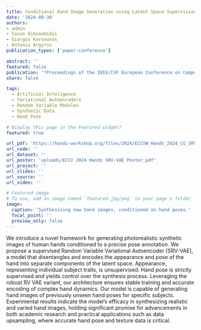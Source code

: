 ```yaml
---
title: Conditional Hand Image Generation using Latent Space Supervision in Random Variable Variational Autoencoders
date: '2024-09-30'
authors:
- admin
- Iason Oikonomidis
- Giorgos Karvounas
- Antonis Argyros
publication_types: ['paper-conference']

abstract: ''
featured: false
publication: '*Proceedings of the IEEE/CVF European Conference on Computer Vision (ECCV) Workshops*'
share: false

tags:
  - Artificial Inteligence
  - Variational Autoencoders
  - Random Variable Modules
  - Synthetic Data
  - Hand Pose

# Display this page in the Featured widget?
featured: true

url_pdf: 'https://hands-workshop.org/files/2024/ECCVW_Hands_2024_CG_SRV_VAE-4.pdf'
url_code: ''
url_dataset: ''
url_poster: 'uploads/ECCV 2024 Hands SRV-VAE Poster.pdf'
url_project: ''
url_slides: ''
url_source: ''
url_video: ''

# Featured image
# To use, add an image named `featured.jpg/png` to your page's folder.
image:
  caption: 'Synthesising new hand images, conditioned on hand poses.'
  focal_point: ''
  preview_only: false
---
```


We introduce a novel framework for generating photorealistic synthetic images of human hands conditioned to a precise pose annotation. We propose a supervised Random Variable Variational Autoencoder (SRV-VAE), a model that disentangles and encodes the appearance and pose of the hand into separate components of the latent space. Appearance, representing individual subject traits, is unsupervised. Hand pose is strictly supervised and yields control over the synthesis process. Leveraging the robust RV VAE variant, our architecture ensures stable training and accurate encoding of complex hand dynamics. Our model is capable of generating hand images of previously unseen hand poses for specific subjects. Experimental results indicate the model’s efficacy in synthesizing realistic and varied hand images, holding significant promise for advancements in both academic research and practical applications such as data upsampling, where accurate hand pose and texture data is critical.